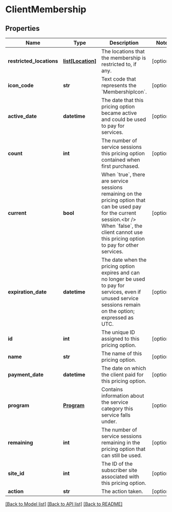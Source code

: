 # ClientMembership

## Properties
Name | Type | Description | Notes
------------ | ------------- | ------------- | -------------
**restricted_locations** | [**list[Location]**](Location.md) | The locations that the membership is restricted to, if any. | [optional] 
**icon_code** | **str** | Text code that represents the &#x60;MembershipIcon&#x60;. | [optional] 
**active_date** | **datetime** | The date that this pricing option became active and could be used to pay for services. | [optional] 
**count** | **int** | The number of service sessions this pricing option contained when first purchased. | [optional] 
**current** | **bool** | When &#x60;true&#x60;, there are service sessions remaining on the pricing option that can be used pay for the current session.&lt;br /&gt;  When &#x60;false&#x60;, the client cannot use this pricing option to pay for other services. | [optional] 
**expiration_date** | **datetime** | The date when the pricing option expires and can no longer be used to pay for services, even if unused service sessions remain on the option; expressed as UTC. | [optional] 
**id** | **int** | The unique ID assigned to this pricing option. | [optional] 
**name** | **str** | The name of this pricing option. | [optional] 
**payment_date** | **datetime** | The date on which the client paid for this pricing option. | [optional] 
**program** | [**Program**](Program.md) | Contains information about the service category this service falls under. | [optional] 
**remaining** | **int** | The number of service sessions remaining in the pricing option that can still be used. | [optional] 
**site_id** | **int** | The ID of the subscriber site associated with this pricing option. | [optional] 
**action** | **str** | The action taken. | [optional] 

[[Back to Model list]](../README.md#documentation-for-models) [[Back to API list]](../README.md#documentation-for-api-endpoints) [[Back to README]](../README.md)


